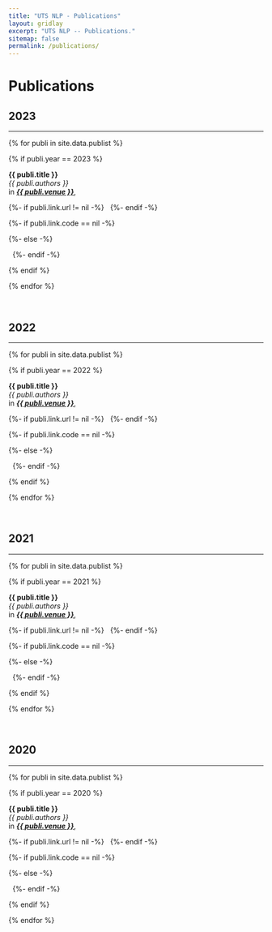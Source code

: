 ```yaml
---
title: "UTS NLP - Publications"
layout: gridlay
excerpt: "UTS NLP -- Publications."
sitemap: false
permalink: /publications/
---
```



# Publications

## 2023
---

{% for publi in site.data.publist %}

  {% if publi.year == 2023 %}

  **{{ publi.title }}** <br />
  <em>{{ publi.authors }} </em>
  <br />
  in <ins>***{{ publi.venue }}***</ins>, &nbsp;
  <!-- [Paper]({{ publi.link.url }}){:target="_blank"},  -->
  {%- if publi.link.url != nil -%}
  <a href="{{ publi.link.url }}" target="_blank"><i class="fa-regular fa-file-pdf"></i></a> &nbsp;
  {%- endif -%}

  {%- if publi.link.code == nil -%}
  <!-- (Code coming soon) -->
  {%- else -%}
  <!-- [Code]({{ publi.link.code }}){:target="_blank"} -->
  <a href="{{ publi.link.code }}" target="_blank"><i class="fa-brands fa-github"></i></a> &nbsp;
  {%- endif -%}

  {% endif %}

{% endfor %}

<br>

## 2022
---

{% for publi in site.data.publist %}

  {% if publi.year == 2022 %}

  **{{ publi.title }}** <br />
  <em>{{ publi.authors }} </em>
  <br />
  in <ins>***{{ publi.venue }}***</ins>, &nbsp;
  <!-- [Paper]({{ publi.link.url }}){:target="_blank"},  -->
  {%- if publi.link.url != nil -%}
  <a href="{{ publi.link.url }}" target="_blank"><i class="fa-regular fa-file-pdf"></i></a> &nbsp;
  {%- endif -%}

  {%- if publi.link.code == nil -%}
  <!-- (Code coming soon) -->
  {%- else -%}
  <!-- [Code]({{ publi.link.code }}){:target="_blank"} -->
  <a href="{{ publi.link.code }}" target="_blank"><i class="fa-brands fa-github"></i></a> &nbsp;
  {%- endif -%}

  {% endif %}

{% endfor %}

<br>

## 2021
---

{% for publi in site.data.publist %}

  {% if publi.year == 2021 %}

  **{{ publi.title }}** <br />
  <em>{{ publi.authors }} </em>
  <br />
  in <ins>***{{ publi.venue }}***</ins>, &nbsp;
  <!-- [Paper]({{ publi.link.url }}){:target="_blank"},  -->
  {%- if publi.link.url != nil -%}
  <a href="{{ publi.link.url }}" target="_blank"><i class="fa-regular fa-file-pdf"></i></a> &nbsp;
  {%- endif -%}

  {%- if publi.link.code == nil -%}
  <!-- (Code coming soon) -->
  {%- else -%}
  <!-- [Code]({{ publi.link.code }}){:target="_blank"} -->
  <a href="{{ publi.link.code }}" target="_blank"><i class="fa-brands fa-github"></i></a> &nbsp;
  {%- endif -%}

  {% endif %}

{% endfor %}

<br>

## 2020
---

{% for publi in site.data.publist %}

  {% if publi.year == 2020 %}

  **{{ publi.title }}** <br />
  <em>{{ publi.authors }} </em>
  <br />
  in <ins>***{{ publi.venue }}***</ins>, &nbsp;
  <!-- [Paper]({{ publi.link.url }}){:target="_blank"},  -->
  {%- if publi.link.url != nil -%}
  <a href="{{ publi.link.url }}" target="_blank"><i class="fa-regular fa-file-pdf"></i></a> &nbsp;
  {%- endif -%}

  {%- if publi.link.code == nil -%}
  <!-- (Code coming soon) -->
  {%- else -%}
  <!-- [Code]({{ publi.link.code }}){:target="_blank"} -->
  <a href="{{ publi.link.code }}" target="_blank"><i class="fa-brands fa-github"></i></a> &nbsp;
  {%- endif -%}

  {% endif %}

{% endfor %}

<br>